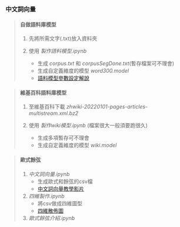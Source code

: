 
### 中文詞向量
>#### 自做語料庫模型
>1. 先將所需文字(.txt)放入資料夾
>
>1. 使用 *製作語料模型.ipynb*
>    * 生成 *corpus.txt* 和 *corpusSegDone.txt*(暫存檔案可不理會)
>    * 生成自定義維度的模型 *word300.model*
>    * [語料模型參數設定解說](https://www.youtube.com/watch?v=gBH1kocbfZI)

>#### 維基百科語料庫模型
>1. 至維基百科下載 *zhwiki-20220101-pages-articles-multistream.xml.bz2*
>
>1. 使用 *製作wiki模型.ipynb* (檔案很大一般須要跑很久)
>    * 生成多項暫存可不理會
>    * 生成自定義維度的模型 *wiki.model*

>#### 歐式餘弦
>1. *中文詞向量.ipynb*
>    * 生成歐式和餘弦的csv檔
>    * [中文詞向量教學影片](https://youtu.be/-ja07wQ03ak)
>1. *四維製作.ipynb*
>    * 將csv做成四維圖型
>    * [四維散佈圖](https://youtu.be/ngUYXhXWrYw)
>1. *歐式餘弦介紹.ipynb*
